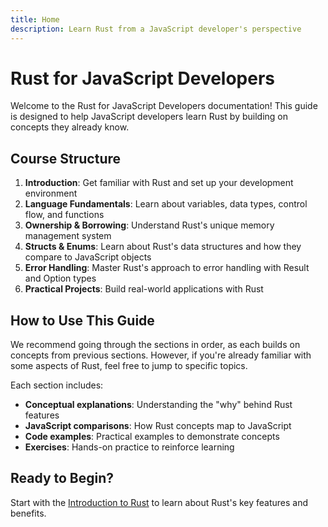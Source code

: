 ```yaml
---
title: Home 
description: Learn Rust from a JavaScript developer's perspective
---
```


# Rust for JavaScript Developers

Welcome to the Rust for JavaScript Developers documentation! This guide is designed to help JavaScript developers learn Rust by building on concepts they already know.

## Course Structure

1. **Introduction**: Get familiar with Rust and set up your development environment
2. **Language Fundamentals**: Learn about variables, data types, control flow, and functions
3. **Ownership & Borrowing**: Understand Rust's unique memory management system
4. **Structs & Enums**: Learn about Rust's data structures and how they compare to JavaScript objects
5. **Error Handling**: Master Rust's approach to error handling with Result and Option types
6. **Practical Projects**: Build real-world applications with Rust

## How to Use This Guide

We recommend going through the sections in order, as each builds on concepts from previous sections. However, if you're already familiar with some aspects of Rust, feel free to jump to specific topics.

Each section includes:
- **Conceptual explanations**: Understanding the "why" behind Rust features
- **JavaScript comparisons**: How Rust concepts map to JavaScript
- **Code examples**: Practical examples to demonstrate concepts
- **Exercises**: Hands-on practice to reinforce learning

## Ready to Begin?

Start with the [Introduction to Rust](/introduction/) to learn about Rust's key features and benefits.